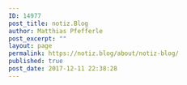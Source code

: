 ```yaml
---
ID: 14977
post_title: notiz.Blog
author: Matthias Pfefferle
post_excerpt: ""
layout: page
permalink: https://notiz.blog/about/notiz-blog/
published: true
post_date: 2017-12-11 22:38:28
---
```

<!-- wp:core/gallery {"align":"wide","columns":2,"linkTo":"attachment"} -->
<div class="wp-block-gallery alignwide columns-2 is-cropped">
    <figure class="blocks-gallery-image"><a href="https://notiz.blog/notizblog-2016-12/"><img src="https://notiz.blog/wp-content/uploads/2017/10/notizblog-2016-12.png" alt="" data-id="14868"/></a></figure>
    <figure class="blocks-gallery-image"><a href="https://notiz.blog/notizblog-2013-03/"><img src="https://notiz.blog/wp-content/uploads/2017/10/notizblog-2013-03.png" alt="" data-id="14867"/></a></figure>
    <figure class="blocks-gallery-image"><a href="https://notiz.blog/notizblog-2012-10/"><img src="https://notiz.blog/wp-content/uploads/2017/10/notizblog-2012-10.png" alt="" data-id="14866"/></a></figure>
    <figure class="blocks-gallery-image"><a href="https://notiz.blog/notizblog-2012-01/"><img src="https://notiz.blog/wp-content/uploads/2017/10/notizblog-2012-01.png" alt="" data-id="14865"/></a></figure>
    <figure class="blocks-gallery-image"><a href="https://notiz.blog/notizblog-2011-07/"><img src="https://notiz.blog/wp-content/uploads/2017/10/notizblog-2011-07.png" alt="" data-id="14864"/></a></figure>
    <figure class="blocks-gallery-image"><a href="https://notiz.blog/notizblog-2010-07/"><img src="https://notiz.blog/wp-content/uploads/2017/10/notizblog-2010-07.png" alt="" data-id="14863"/></a></figure>
    <figure class="blocks-gallery-image"><a href="https://notiz.blog/notizblog-2010-05/"><img src="https://notiz.blog/wp-content/uploads/2017/10/notizblog-2010-05.png" alt="" data-id="14862"/></a></figure>
    <figure class="blocks-gallery-image"><a href="https://notiz.blog/notizblog-2008-11/"><img src="https://notiz.blog/wp-content/uploads/2017/10/notizblog-2008-11.png" alt="" data-id="14861"/></a></figure>
    <figure class="blocks-gallery-image"><a href="https://notiz.blog/notizblog-2007-08/"><img src="https://notiz.blog/wp-content/uploads/2017/10/notizblog-2007-08.png" alt="" data-id="14860"/></a></figure>
    <figure class="blocks-gallery-image"><a href="https://notiz.blog/notizblog-2006-04/"><img src="https://notiz.blog/wp-content/uploads/2017/10/notizblog-2006-04.png" alt="" data-id="14859"/></a></figure>
</div>
<!-- /wp:core/gallery -->